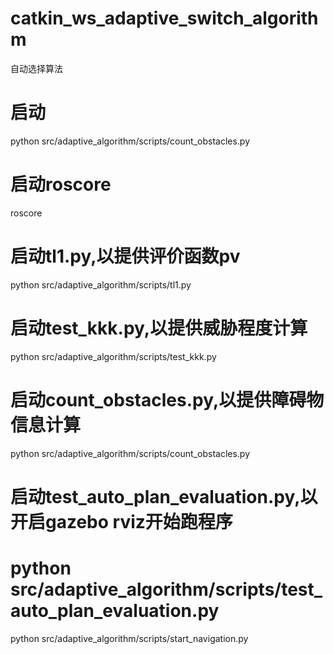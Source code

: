 # catkin_ws_adaptive_switch_algorithm
自动选择算法

# 启动
python src/adaptive_algorithm/scripts/count_obstacles.py
# 启动roscore
roscore
# 启动tl1.py,以提供评价函数pv
python src/adaptive_algorithm/scripts/tl1.py
# 启动test_kkk.py,以提供威胁程度计算
python src/adaptive_algorithm/scripts/test_kkk.py
# 启动count_obstacles.py,以提供障碍物信息计算
python src/adaptive_algorithm/scripts/count_obstacles.py
# 启动test_auto_plan_evaluation.py,以开启gazebo rviz开始跑程序
# python src/adaptive_algorithm/scripts/test_auto_plan_evaluation.py
python src/adaptive_algorithm/scripts/start_navigation.py